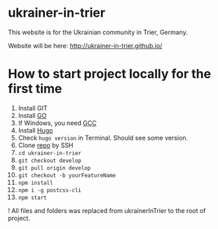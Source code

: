 # ukrainer-in-trier
This website is for the Ukrainian community in Trier, Germany.

Website will be here: http://ukrainer-in-trier.github.io/

# How to start project locally for the first time
1. Install GIT
2. Install [GO](https://go.dev/dl/)
3. If Windows, you need [GCC](http://www6.mingw.org/?template=ARROW_3&tdfs=0&s_token=1665160980.0195040000&uuid=1665160980.0195040000&term=C%20Compiler&term=GCC%20Compiler&term=Test%20Code%20Online&searchbox=0&showDomain=0&backfill=0)
4. Install [Hugo](https://gohugo.io/getting-started/installing/)
5. Check `hugo version` in Terminal. Should see some version.
6. Clone [repo](https://github.com/Ukrainer-In-Trier/ukrainer-in-trier) by SSH
7. `cd ukrainer-in-trier`
8. `git checkout develop`
9. `git pull origin develop`
10. `git checkout -b yourFeatureName`
11. `npm install`
12. `npm i -g postcss-cli`
12. `npm start`

! All files and folders was replaced from ukrainerInTrier to the root of project.
